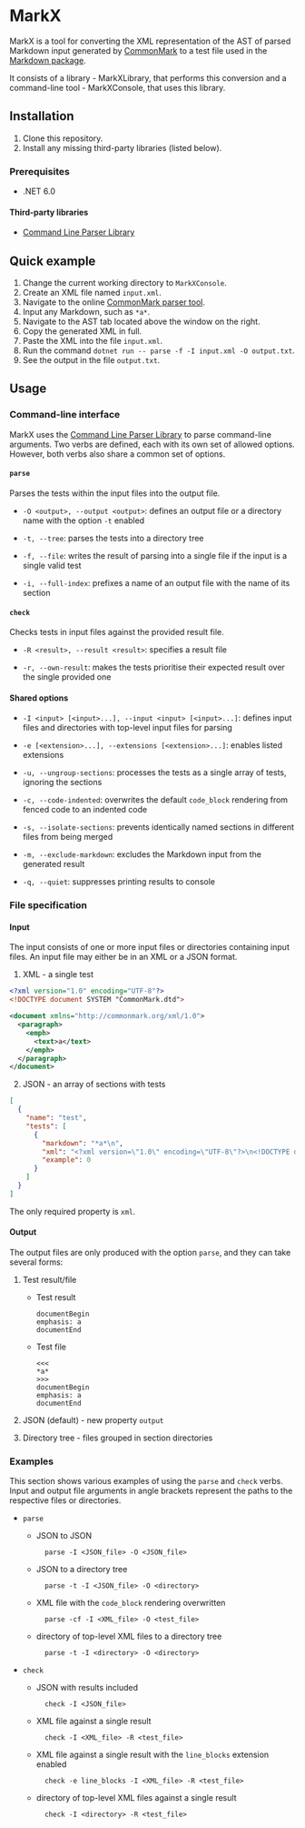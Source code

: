 # MarkX

MarkX is a tool for converting the XML representation of the AST of parsed Markdown input generated by [CommonMark](https://commonmark.org/) to a test file used in the [Markdown package](https://github.com/Witiko/markdown).

It consists of a library - MarkXLibrary, that performs this conversion and a command-line tool - MarkXConsole, that uses this library.

## Installation

1. Clone this repository.
2. Install any missing third-party libraries (listed below).

### Prerequisites

- .NET 6.0

#### Third-party libraries

- [Command Line Parser Library][GHCL]

[GHCL]: https://github.com/commandlineparser/commandline

## Quick example

1. Change the current working directory to `MarkXConsole`.
2. Create an XML file named `input.xml`.
3. Navigate to the online [CommonMark parser tool](https://spec.commonmark.org/dingus/).
4. Input any Markdown, such as `*a*`.
5. Navigate to the AST tab located above the window on the right.
6. Copy the generated XML in full.
7. Paste the XML into the file `input.xml`.
8. Run the command `dotnet run -- parse -f -I input.xml -O output.txt`.
9. See the output in the file `output.txt`.

## Usage

### Command-line interface

MarkX uses the [Command Line Parser Library][GHCL] to parse command-line arguments. Two verbs are defined, each with its own set of allowed options. However, both verbs also share a common set of options.

#### `parse` 
Parses the tests within the input files into the output file.

- `-O <output>, --output <output>`: defines an output file or a directory name with the option `-t` enabled

- `-t, --tree`: parses the tests into a directory tree
- `-f, --file`: writes the result of parsing into a single file if the input is a single valid test
- `-i, --full-index`: prefixes a name of an output file with the name of its section

#### `check`
Checks tests in input files against the provided result file.

- `-R <result>, --result <result>`: specifies a result file

- `-r, --own-result`: makes the tests prioritise their expected result over the single provided one

#### Shared options

- `-I <input> [<input>...], --input <input> [<input>...]`: defines input files and directories with top-level input files for parsing

- `-e [<extension>...], --extensions [<extension>...]`: enables listed extensions
- `-u, --ungroup-sections`: processes the tests as a single array of tests, ignoring the sections
- `-c, --code-indented`: overwrites the default `code_block` rendering from fenced code to an indented code
- `-s, --isolate-sections`: prevents identically named sections in different files from being merged
- `-m, --exclude-markdown`: excludes the Markdown input from the generated result
- `-q, --quiet`: suppresses printing results to console

### File specification

#### Input

The input consists of one or more input files or directories containing input files. An input file may either be in an XML or a JSON format.

1. XML - a single test

``` xml
<?xml version="1.0" encoding="UTF-8"?>
<!DOCTYPE document SYSTEM "CommonMark.dtd">

<document xmlns="http://commonmark.org/xml/1.0">
  <paragraph>
    <emph>
      <text>a</text>
    </emph>
  </paragraph>
</document>
```

2. JSON - an array of sections with tests

``` JSON
[
  {
    "name": "test",
    "tests": [
      {
        "markdown": "*a*\n",
        "xml": "<?xml version=\"1.0\" encoding=\"UTF-8\"?>\n<!DOCTYPE document SYSTEM \"CommonMark.dtd\">\n\n<document xmlns=\"http://commonmark.org/xml/1.0\">\n\t<paragraph>\n\t\t<emph>\n\t\t\t<text>a</text>\n\t\t</emph>\n\t</paragraph>\n</document>",
        "example": 0
      }
    ]
  }
]
```

The only required property is `xml`.

#### Output

The output files are only produced with the option `parse`, and they can take several forms:

1. Test result/file

    - Test result

        ```
        documentBegin
        emphasis: a
        documentEnd
        ```

    - Test file

        ```
        <<<
        *a*
        >>>
        documentBegin
        emphasis: a
        documentEnd
        ```
       

2. JSON (default) - new property `output`
3. Directory tree - files grouped in section directories

### Examples

This section shows various examples of using the `parse` and `check` verbs. Input and output file arguments in angle brackets represent the paths to the respective files or directories.

- `parse`

    - JSON to JSON

            parse -I <JSON_file> -O <JSON_file>

    - JSON to a directory tree

            parse -t -I <JSON_file> -O <directory>

    - XML file with the `code_block` rendering overwritten

            parse -cf -I <XML_file> -O <test_file>

    - directory of top-level XML files to a directory tree

            parse -t -I <directory> -O <directory>

- `check`

    - JSON with results included
    
            check -I <JSON_file>
    
    - XML file against a single result
    
            check -I <XML_file> -R <test_file>
    
    - XML file against a single result with the `line_blocks` extension enabled

            check -e line_blocks -I <XML_file> -R <test_file>

    - directory of top-level XML files against a single result

            check -I <directory> -R <test_file>

